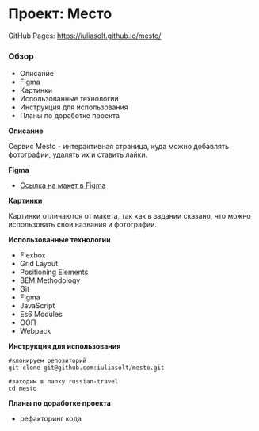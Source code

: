 # Проект: Место
GitHub Pages: https://iuliasolt.github.io/mesto/
### Обзор
* Описание
* Figma
* Картинки
* Использованные технологии
* Инструкция для использования
* Планы по доработке проекта


**Описание**

Cервис Mesto - интерактивная страница, куда можно добавлять фотографии, удалять их и ставить лайки.

**Figma**

* [Ссылка на макет в Figma](https://www.figma.com/file/2cn9N9jSkmxD84oJik7xL7/JavaScript.-Sprint-4?node-id=0%3A1)

**Картинки**

Картинки отличаются от макета, так как в задании сказано, что можно использовать свои названия и фотографии.



**Использованные технологии**

* Flexbox
* Grid Layout
* Positioning Elements
* BEM Methodology
* Git
* Figma
* JavaScript
* Es6 Modules
* ООП
* Webpack

**Инструкция для использования**
```
#клонируем репозиторий
git clone git@github.com:iuliasolt/mesto.git

#заходим в папку russian-travel
cd mesto
```


**Планы по доработке проекта**
* рефакторинг кода
